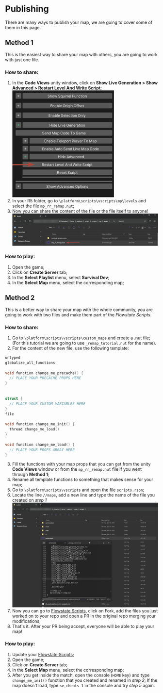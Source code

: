 # Publishing
There are many ways to publish your map, we are going to cover some of them in this page.

## Method 1
This is the easiest way to share your map with others, you are going to work with just one file.

### How to share:
1. In the **Code Views** unity window, click on **Show Live Generation > Show Advanced > Restart Level And Write Script**;
![Code Views](/Resources/Tutorials/publishing/01_code_views.png)
2.  In your R5 folder, go to `\platform\scripts\vscripts\mp\levels` and select the file `mp_rr_remap.nut`;
3. Now you can share the content of the file or the file itself to anyone!
![File mp_rr_remap](/Resources/Tutorials/publishing/02_mp_rr_remap_file.png)

### How to play:
1. Open the game;
2. Click on **Create Server** tab;
3. In the **Select Playlist** menu, select **Survival Dev**;
4. In the **Select Map** menu, select the corresponding map;

## Method 2
This is a better way to share your map with the whole community, you are going to work with two files and make them part of the *Flowstate Scripts*.

### How to share:
1. Go to `\platform\scripts\vscripts\custom_maps` and create a .nut file;
(For this tutorial we are going to use `_remap_tutorial.nut` for the name).
2. For the content of the new file, use the following template:
```cpp
untyped
globalize_all_functions

void function change_me_precache() {
  // PLACE YOUR PRECACHE PROPS HERE
}


struct {
  // PLACE YOUR CUSTOM VARIABLES HERE
}
file

void function change_me_init() {
  thread change_me_load()
}

void function change_me_load() {
  // PLACE YOUR PROPS ARRAY HERE
}

```
3. Fill the functions with your map props that you can get from the unity **Code Views** window or from the  `mp_rr_remap.nut` file if you went through **Method 1**;
4. Rename all template functions to something that makes sense for your map;
5. Go to `\platform\scripts\vscripts` and open the file `scripts.rson`;
6. Locate the line `//maps`, add a new line and type the name of the file you created on *step 1* 
![Code Views](/Resources/Tutorials/publishing/03_scripts_file.png)
7. Now you can go to [Flowstate Scripts](https://github.com/ColombianGuy/r5_flowstate), click on Fork, add the files you just worked on to your repo and open a PR in the original repo merging your modifications;
8. That's it. After your PR being accept, everyone will be able to play your map!

### How to play:
1. Update your [Flowstate Scripts](https://github.com/ColombianGuy/r5_flowstate);
2. Open the game;
3. Click on **Create Server** tab;
4. In the **Select Map** menu, select the corresponding map;
5. After you get inside the match, open the console (`HOME` key) and type `change_me_init()` function that you created and renamed in *step 2*;
If the map doesn't load, type `sv_cheats 1` in the console and try *step 5* again.
